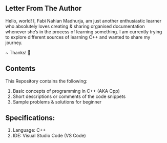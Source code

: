 ## Letter From The Author

Hello, world! I, Fabi Nahian Madhurja, am just another enthusiastic learner who absolutely loves creating & sharing organised documentation whenever she’s in the process of learning something. I am currently trying to explore different sources of learning C++ and wanted to share my journey. 

~ Thanks! 💛

## Contents

This Repository contains the following:

1. Basic concepts of programming in C++ (AKA Cpp)
2. Short descriptions or comments of the code snippets
3. Sample problems & solutions for beginner

## Specifications:

1. Language: C++
2. IDE: Visual Studio Code (VS Code)
